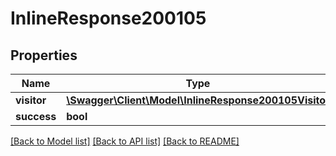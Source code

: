 # InlineResponse200105

## Properties
Name | Type | Description | Notes
------------ | ------------- | ------------- | -------------
**visitor** | [**\Swagger\Client\Model\InlineResponse200105Visitor**](InlineResponse200105Visitor.md) |  | [optional] 
**success** | **bool** |  | [optional] 

[[Back to Model list]](../../README.md#documentation-for-models) [[Back to API list]](../../README.md#documentation-for-api-endpoints) [[Back to README]](../../README.md)

